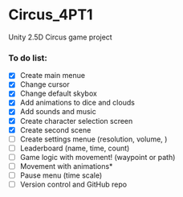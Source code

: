 # Circus_4PT1
Unity 2.5D Circus game project

### To do list:
- [x] Create main menue
- [x] Change cursor
- [x] Change default skybox
- [x] Add animations to dice and clouds
- [x] Add sounds and music
- [x] Create character selection screen
- [x] Create second scene
- [ ] Create settings menue (resolution, volume, )
- [ ] Leaderboard (name, time, count)
- [ ] Game logic with movement! (waypoint or path)
- [ ] Movement with animations*
- [ ] Pause menu (time scale)
- [ ] Version control and GitHub repo